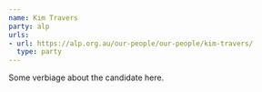 ```yaml
---
name: Kim Travers
party: alp
urls:
- url: https://alp.org.au/our-people/our-people/kim-travers/
  type: party
---
```

Some verbiage about the candidate here.
